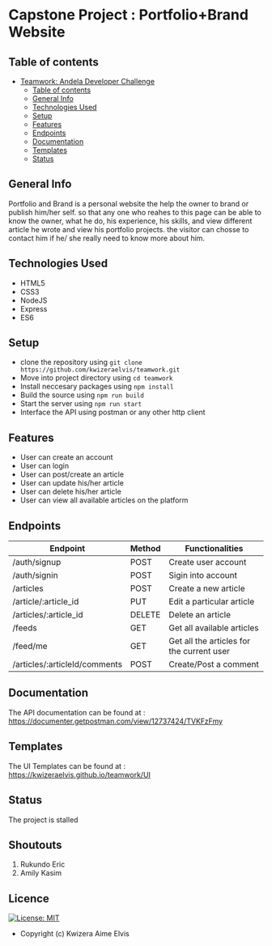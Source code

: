 # Capstone Project : Portfolio+Brand Website


## Table of contents

- [Teamwork: Andela Developer Challenge](#teamwork-andela-developer-challenge)
  - [Table of contents](#table-of-contents)
  - [General Info](#general-info)
  - [Technologies Used](#technologies-used)
  - [Setup](#setup)
  - [Features](#features)
  - [Endpoints](#endpoints)
  - [Documentation](#documentation)
  - [Templates](#templates)
  - [Status](#status)

## General Info

Portfolio and Brand is a personal website the help the owner to brand or publish him/her self. so that any one who reahes to this page can be able to know the owner, what he do, his experience, his skills, and view different article he wrote and view his portfolio projects. the visitor can chosse to contact him if he/ she really need to know more about him.

## Technologies Used

- HTML5
- CSS3
- NodeJS
- Express
- ES6

## Setup

- clone the repository using `git clone https://github.com/kwizeraelvis/teamwork.git`
- Move into project directory using `cd teamwork`
- Install neccesary packages using `npm install`
- Build the source using `npm run build`
- Start the server using `npm run start`
- Interface the API using postman or any other http client

## Features

- User can create an account
- User can login
- User can post/create an article
- User can update his/her article
- User can delete his/her article
- User can view all available articles on the platform

## Endpoints

| Endpoint                      | Method           |Functionalities                            |
|-------------------------------|------------------|-------------------------------------------|
| /auth/signup                  | POST             | Create user account                       |
| /auth/signin                  | POST             | Sigin into account                        |
| /articles                     | POST             | Create a new article                      |
| /article/:article_id          | PUT              | Edit a particular article                 |
| /articles/:article_id         | DELETE           | Delete an article                         |
| /feeds                        | GET              | Get all available articles                |
| /feed/me                      | GET              | Get all the articles for the current user |
| /articles/:articleId/comments | POST             | Create/Post a comment                     |

## Documentation

The API documentation can be found at : <https://documenter.getpostman.com/view/12737424/TVKFzFmy>

## Templates

The UI Templates can be found  at : <https://kwizeraelvis.github.io/teamwork/UI>

## Status

The project is stalled

## Shoutouts

1. Rukundo Eric
2. Amily Kasim

## Licence

[![License: MIT](https://img.shields.io/badge/License-MIT-yellow.svg)](https://opensource.org/licenses/MIT)

- Copyright (c) Kwizera Aime Elvis
